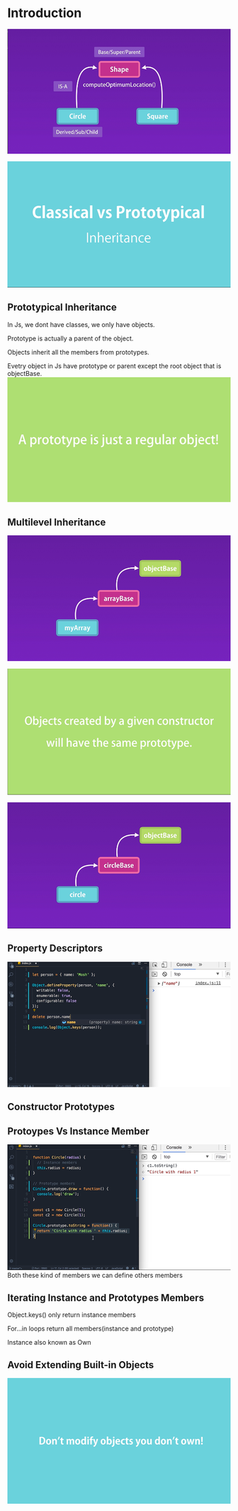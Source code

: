 # Introduction
![Alt text](../Images/image-89.png)

![Alt text](../Images/image-90.png)

## Prototypical Inheritance
In Js, we dont have classes, we only have objects.

Prototype is actually a parent of the object. 

Objects inherit all the members from prototypes.

Evetry object in Js have prototype or parent except the root object that is objectBase. 
![Alt text](../Images/image-91.png)

## Multilevel Inheritance
![Alt text](../Images/image-92.png)

![Alt text](../Images/image-93.png)

![Alt text](../Images/image-94.png)

## Property Descriptors
![Alt text](../Images/image-95.png)

## Constructor Prototypes

## Protoypes Vs Instance Member
![Alt text](../Images/image-96.png)
Both these kind of members we can define others members

## Iterating Instance and Prototypes Members
Object.keys() only return instance members

For...in loops return all members(instance and prototype)

Instance also known as Own

## Avoid Extending Built-in Objects
![Alt text](../Images/image-97.png)








